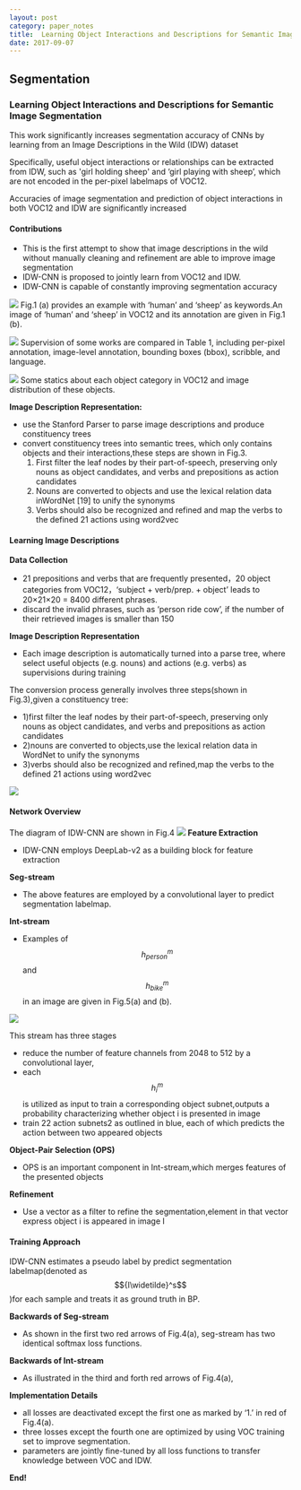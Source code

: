 ```yaml
---
layout: post
category: paper_notes
title:  Learning Object Interactions and Descriptions for Semantic Image Segmentation
date: 2017-09-07
---
```

## Segmentation
###  Learning Object Interactions and Descriptions for Semantic Image Segmentation

This work significantly increases segmentation accuracy of CNNs by learning from an Image Descriptions in the Wild (IDW) dataset

Specifically, useful object interactions or relationships can be extracted from IDW, such as 'girl holding sheep' and ‘girl playing with sheep’, which are not encoded in the per-pixel labelmaps of VOC12.

Accuracies of image segmentation and prediction of object interactions in both VOC12 and IDW are significantly increased

#### Contributions
- This is the first attempt to show that image descriptions in the wild without manually cleaning and refinement are able to improve image segmentation
- IDW-CNN is proposed to jointly learn from VOC12 and IDW.
- IDW-CNN is capable of constantly improving segmentation accuracy

![](/assets/paper_notes/IDW_VOC_ObjectInteractions_SS/image1.png)
Fig.1 (a) provides an example with ‘human’ and ‘sheep’ as keywords.An image of ‘human’ and ‘sheep’ in VOC12 and its annotation are given in Fig.1 (b).

![](/assets/paper_notes/IDW_VOC_ObjectInteractions_SS/table1.png)
Supervision of some works are compared in Table 1, including per-pixel annotation, image-level annotation, bounding boxes (bbox), scribble, and language.

![](/assets/paper_notes/IDW_VOC_ObjectInteractions_SS/image2.png)
Some statics about each object category in VOC12 and image distribution of these objects.

**Image Description Representation:**
- use the Stanford Parser to parse image descriptions and produce constituency trees
- convert constituency trees into semantic trees, which only contains objects and their interactions,these steps are shown in Fig.3. 
	1) First filter the leaf nodes by their part-of-speech, preserving only nouns as object candidates, and verbs and prepositions as action candidates
	2) Nouns are converted to objects and use the lexical relation data inWordNet [19] to unify the synonyms
	3) Verbs should also be recognized and refined and map the verbs to the defined 21 actions using word2vec


#### Learning Image Descriptions
**Data Collection**
- 21 prepositions and verbs that are frequently presented，20 object categories from VOC12，‘subject + verb/prep. + object’ leads to 20×21×20 = 8400
different phrases.
- discard the invalid phrases, such as ‘person ride cow’, if the number of their retrieved images is smaller than 150

**Image Description Representation**	
- Each image description is automatically turned into a parse tree, where select useful objects (e.g. nouns) and actions (e.g. verbs) as supervisions during training

The conversion process generally involves three steps(shown in Fig.3),given a constituency tree:
- 1)first filter the leaf nodes by their part-of-speech, preserving only nouns as object candidates, and verbs and prepositions as action candidates
- 2)nouns are converted to objects,use the lexical relation data in WordNet to unify the synonyms
- 3)verbs should also be recognized and refined,map the verbs to the defined 21 actions using word2vec

![](/assets/paper_notes/IDW_VOC_ObjectInteractions_SS/image3.png)

#### Network Overview
The diagram of IDW-CNN are shown in Fig.4
![](/assets/paper_notes/IDW_VOC_ObjectInteractions_SS/image4.png)
**Feature Extraction**
- IDW-CNN employs DeepLab-v2 as a building block for feature extraction

**Seg-stream**
- The above features are employed by a convolutional layer to predict segmentation labelmap.

**Int-stream**
- Examples of $$h_{person}^{m}$$ and $$h_{bike}^{m}$$ in an image are given in Fig.5(a) and (b).

![](/assets/paper_notes/IDW_VOC_ObjectInteractions_SS/image5.png)

This stream has three stages
- reduce the number of feature channels from 2048 to 512 by a convolutional layer,
- each $$h_{i}^{m}$$is utilized as input to train a corresponding object subnet,outputs a probability characterizing whether object i is presented in image
- train 22 action subnets2 as outlined in blue, each of which predicts the action between two appeared objects

**Object-Pair Selection (OPS)**
- OPS is an important component in Int-stream,which merges features of the presented objects

**Refinement**
- Use a vector as a filter to refine the segmentation,element in that vector express object i is appeared in image I

#### Training Approach
IDW-CNN estimates a pseudo label by predict segmentation labelmap(denoted as $${I\widetilde}^s$$)for each sample and treats it as ground truth in BP.

**Backwards of Seg-stream**
- As shown in the first two red arrows of Fig.4(a), seg-stream has two identical softmax loss functions.

**Backwards of Int-stream**
- As illustrated in the third and forth red arrows of Fig.4(a),

**Implementation Details**
- all losses are deactivated except the first one as marked by ‘1.’ in red of Fig.4(a).
- three losses except the fourth one are optimized by using VOC training set to improve segmentation.
- parameters are jointly fine-tuned by all loss functions to transfer knowledge between VOC and IDW.

**End!**
